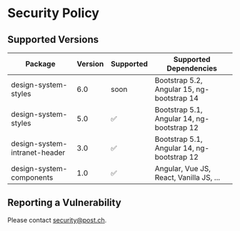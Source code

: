 # Security Policy

## Supported Versions


| Package                       | Version | Supported          | Supported Dependencies                     |
| ----------------------------- | ------- | ------------------ | ------------------------------------------ |
| design-system-styles          | 6.0     | soon | Bootstrap 5.2, Angular 15, ng-bootstrap 14 |
| design-system-styles          | 5.0     | :white_check_mark: | Bootstrap 5.1, Angular 14, ng-bootstrap 12 |
| design-system-intranet-header | 3.0     | :white_check_mark: | Bootstrap 5.1, Angular 14, ng-bootstrap 12 |
| design-system-components      | 1.0     | :white_check_mark: | Angular, Vue JS, React, Vanilla JS, ...    |

## Reporting a Vulnerability

Please contact [security@post.ch](mailto:security@post.ch).
